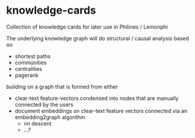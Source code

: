 # knowledge-cards

Collection of knowledge cards for later use in Philines / Lemonphi

The underlying knowledge graph will do structural / causal analysis based on

* shortest paths
* communities
* centralities
* pagerank

building on a graph that is formed from either

* clear-text feature-vectors condensed into nodes that are manually connected by the users
* document embeddings on clear-text feature vectors connected via an embedding2graph algorithm
    - nn descent
    - ...?